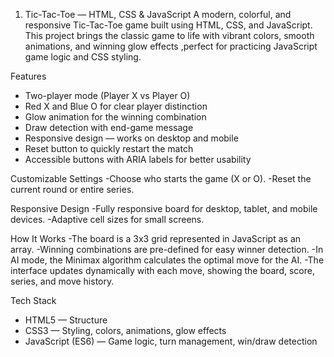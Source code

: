 1.  Tic-Tac-Toe — HTML, CSS & JavaScript
A modern, colorful, and responsive Tic-Tac-Toe game built using HTML, CSS, and JavaScript.
This project brings the classic game to life with vibrant colors, smooth animations, and winning glow effects ,perfect for practicing JavaScript game logic and CSS styling.


Features
- Two-player mode (Player X vs Player O)
- Red X and Blue O for clear player distinction
- Glow animation for the winning combination
- Draw detection with end-game message
- Responsive design — works on desktop and mobile
- Reset button to quickly restart the match
- Accessible buttons with ARIA labels for better usability



Customizable Settings
-Choose who starts the game (X or O).
-Reset the current round or entire series.



Responsive Design
-Fully responsive board for desktop, tablet, and mobile devices.
-Adaptive cell sizes for small screens.



How It Works
-The board is a 3x3 grid represented in JavaScript as an array.
-Winning combinations are pre-defined for easy winner detection.
-In AI mode, the Minimax algorithm calculates the optimal move for the AI.
-The interface updates dynamically with each move, showing the board, score, series, and move history.


Tech Stack
- HTML5 — Structure
- CSS3 — Styling, colors, animations, glow effects
- JavaScript (ES6) — Game logic, turn management, win/draw detection
